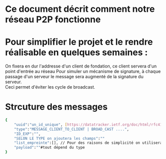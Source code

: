 # Ce document décrit comment notre réseau P2P fonctionne

# Pour simplifier le projet et le rendre réalisable en quelques semaines :

On fixera en dur l'addresse d'un client de fondation, ce client servera d'un point d'entrée au réseau
Pour simuler un mécanisme de signature, à chaque passage d'un serveur le message sera augmenté de la signature du serveur.<br/>
Ceci permet d'éviter les cycle de broadcast.

# Strcuture des messages

```bash
{
    "uuid":"un_id_unique", [https://datatracker.ietf.org/doc/html/rfc4122.html]
    "type":"MESSAGE_CLIENT_TO_CLIENT | BROAD_CAST ....",
    "ID_EXP":"",
    "SELON LE TYPE on ajoutera les champs":""
    "list_empreinte":[], // Pour des raisons de simplicité on utilisera str(uuid.uuid4()) pour générer les empreintes.
    "payload":""#tout dépend du type
}

```
